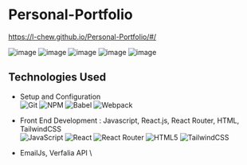 # Personal-Portfolio

https://l-chew.github.io/Personal-Portfolio/#/

![image](https://github.com/L-Chew/Personal-Portfolio/assets/70943828/6d54ff3e-5451-4a2e-a00a-de99ae72c3ac)
![image](https://github.com/L-Chew/Personal-Portfolio/assets/70943828/93e52424-265c-425b-bb7a-64fa09941600)
![image](https://github.com/L-Chew/Personal-Portfolio/assets/70943828/f7f568f2-3e3a-4cf5-a3b0-63d5660d0567)
![image](https://github.com/L-Chew/Personal-Portfolio/assets/70943828/32ff8863-c8d0-4505-969a-39d5bca611cd)
![image](https://github.com/L-Chew/Personal-Portfolio/assets/70943828/53f737c6-e373-407e-9a77-f5fac180b37b)



## Technologies Used

- Setup and Configuration \
![Git](https://img.shields.io/badge/git-%23F05033.svg?style=for-the-badge&logo=git&logoColor=white)
![NPM](https://img.shields.io/badge/NPM-%23000000.svg?style=for-the-badge&logo=npm&logoColor=white)
![Babel](https://img.shields.io/badge/Babel-F9DC3e?style=for-the-badge&logo=babel&logoColor=black)
![Webpack](https://img.shields.io/badge/webpack-%238DD6F9.svg?style=for-the-badge&logo=webpack&logoColor=black)

- Front End Development : Javascript, React.js, React Router, HTML, TailwindCSS \
![JavaScript](https://img.shields.io/badge/javascript-%23323330.svg?style=for-the-badge&logo=javascript&logoColor=%23F7DF1E)
![React](https://img.shields.io/badge/react-%2320232a.svg?style=for-the-badge&logo=react&logoColor=%2361DAFB)
![React Router](https://img.shields.io/badge/React_Router-CA4245?style=for-the-badge&logo=react-router&logoColor=white)
![HTML5](https://img.shields.io/badge/html5-%23E34F26.svg?style=for-the-badge&logo=html5&logoColor=white)
![TailwindCSS](https://img.shields.io/badge/tailwindcss-0F172A?&logo=tailwindcss)


- EmailJs, Verfalia API \

